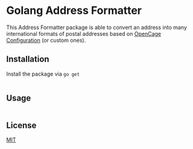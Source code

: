 # Golang Address Formatter

This Address Formatter package is able to convert an address into many international formats of postal addresses based on [OpenCage Configuration](https://github.com/OpenCageData) (or custom ones).

## Installation

Install the package via `go get`
```bash

```

## Usage

```golang
```
    

## License
[MIT](https://choosealicense.com/licenses/mit/)
